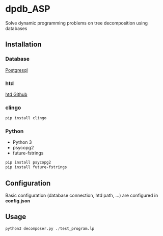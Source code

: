 # dpdb_ASP

Solve dynamic programming problems on tree decomposition using databases

## Installation

### Database

[Postgresql](https://www.postgresql.org/)

### htd 

[htd Github](https://github.com/TU-Wien-DBAI/htd/tree/normalize_cli)

### clingo

```bash
pip install clingo
```
### Python
* Python 3
* psycopg2
* future-fstrings

```bash
pip install psycopg2
pip install future-fstrings

```

## Configuration
Basic configuration (database connection, htd path, ...) are configured in **config.json**

## Usage

```python
python3 decomposer.py ./test_program.lp
```
